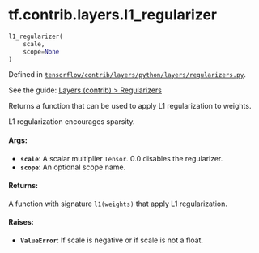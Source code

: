 <div itemscope itemtype="http://developers.google.com/ReferenceObject">
<meta itemprop="name" content="tf.contrib.layers.l1_regularizer" />
</div>

# tf.contrib.layers.l1_regularizer

``` python
l1_regularizer(
    scale,
    scope=None
)
```



Defined in [`tensorflow/contrib/layers/python/layers/regularizers.py`](https://www.tensorflow.org/code/tensorflow/contrib/layers/python/layers/regularizers.py).

See the guide: [Layers (contrib) > Regularizers](../../../../../api_guides/python/contrib.layers.md#Regularizers)

Returns a function that can be used to apply L1 regularization to weights.

L1 regularization encourages sparsity.

#### Args:

* <b>`scale`</b>: A scalar multiplier `Tensor`. 0.0 disables the regularizer.
* <b>`scope`</b>: An optional scope name.


#### Returns:

A function with signature `l1(weights)` that apply L1 regularization.


#### Raises:

* <b>`ValueError`</b>: If scale is negative or if scale is not a float.